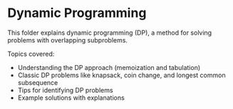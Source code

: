 # Dynamic Programming

This folder explains dynamic programming (DP), a method for solving problems with overlapping subproblems.

Topics covered:

- Understanding the DP approach (memoization and tabulation)
- Classic DP problems like knapsack, coin change, and longest common subsequence
- Tips for identifying DP problems
- Example solutions with explanations
